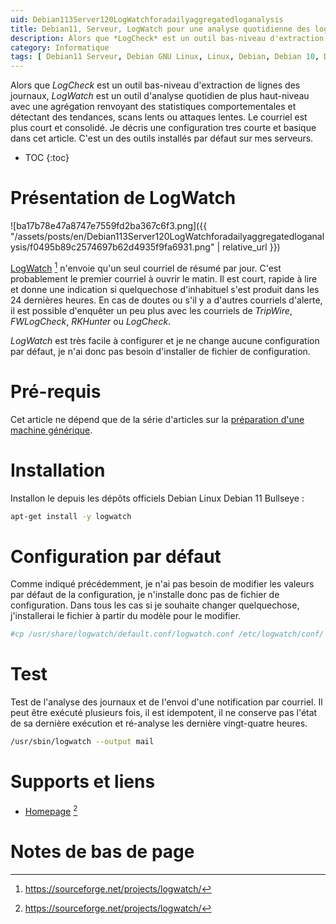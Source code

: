 ```yaml
---
uid: Debian113Server120LogWatchforadailyaggregatedloganalysis
title: Debian11, Serveur, LogWatch pour une analyse quotidienne des logs
description: Alors que *LogCheck* est un outil bas-niveau d'extraction de lignes des journaux, *LogWatch* est un outil d'analyse quotidien de plus haut-niveau avec une agrégation renvoyant des statistiques comportementales et détectant des tendances, scans lents ou attaques lentes. Le courriel est plus court et consolidé. Je décris une configuration tres courte et basique dans cet article. C'est un des outils installés par défaut sur mes serveurs.
category: Informatique
tags: [ Debian11 Serveur, Debian GNU Linux, Linux, Debian, Debian 10, Debian 11, Buster, Bullseye, Serveiur, Installation, Logwatch, Analyse agregée de logs, Résumé des Logs ]
---
```

Alors que *LogCheck* est un outil bas-niveau d'extraction de lignes des journaux, *LogWatch* est un outil d'analyse quotidien de plus haut-niveau avec une agrégation renvoyant des statistiques comportementales et détectant des tendances, scans lents ou attaques lentes. Le courriel est plus court et consolidé. Je décris une configuration tres courte et basique dans cet article. C'est un des outils installés par défaut sur mes serveurs.

* TOC
{:toc}

# Présentation de LogWatch

![ba17b78e47a8747e7559fd2ba367c6f3.png]({{ "/assets/posts/en/Debian113Server120LogWatchforadailyaggregatedloganalysis/f0495b89c2574697b62d4935f9fa6931.png" | relative_url }})

[LogWatch][homepage] [^1] n'envoie qu'un seul courriel de résumé par jour. C'est probablement le premier courriel à ouvrir le matin. Il est court, rapide à lire et donne une
indication si quelquechose d'inhabituel s'est produit dans les 24 dernières heures. En cas de doutes ou s'il y a d'autres courriels d'alerte, il est possible d'enquêter un
peu plus avec les courriels de *TripWire*, *FWLogCheck*, *RKHunter* ou *LogCheck*.

*LogWatch* est très facile à configurer et je ne change aucune configuration par défaut, je n'ai donc pas besoin d'installer de fichier de configuration.

# Pré-requis
Cet article ne dépend que de la série d'articles sur la [préparation d'une machine générique](/pages/fr/tags/#préparation-debian11).

# Installation
Installon le depuis les dépôts officiels Debian Linux Debian 11 Bullseye :
```bash
apt-get install -y logwatch
```

# Configuration par défaut
Comme indiqué précédemment, je n'ai pas besoin de modifier les valeurs par défaut de la configuration, je n'installe donc pas de fichier de configuration. Dans tous les cas
si je souhaite changer quelquechose, j'installerai le fichier à partir du modèle pour le modifier.
```bash
#cp /usr/share/logwatch/default.conf/logwatch.conf /etc/logwatch/conf/
```

# Test
Test de l'analyse des journaux et de l'envoi d'une notification par courriel. Il peut être exécuté plusieurs fois, il est idempotent, il ne conserve pas l'état de sa dernière
exécution et ré-analyse les dernière vingt-quatre heures.
```bash
/usr/sbin/logwatch --output mail
```

# Supports et liens

- [Homepage][homepage] [^1]

# Notes de bas de page

[homepage]: https://sourceforge.net/projects/logwatch/
[^1]: https://sourceforge.net/projects/logwatch/
